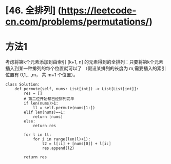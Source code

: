 # [46. 全排列] (https://leetcode-cn.com/problems/permutations/)

# 方法1
考虑将第k个元素添加到由索引 \[k+1, n\] 的元素得到的全排列：只要将第k个元素插入到某一种排列的每个位置就可以了
（假设某排列的长度为 m,需要插入的索引位置有 0,1,...,m， 共 m+1 个位置）。
```
class Solution:
    def permute(self, nums: List[int]) -> List[List[int]]:
        res = []
        # 第二位开始都已经排列完毕
        if len(nums)>1:
            ll = self.permute(nums[1:])
        elif len(nums)==1:
            return [nums]
        else:
            return res
        
        for l in ll:
            for i in range(len(l)+1):
                l2 = l[:i] + [nums[0]] + l[i:]
                res.append(l2)
        
        return res
```           
            